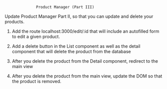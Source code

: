 

                  Product Manager (Part III)

Update Product Manager Part II,  so that you can update and delete your products.


1) Add the route localhost:3000/edit/:id that will include an autofilled form to edit a given product.

2) Add a delete button in the List component as well as the detail component that will delete the product from the database

3) After you delete the product from the Detail component, redirect to the main view

4) After you delete the product from the main view, update the DOM so that the product is removed.